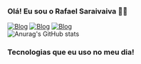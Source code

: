 ### Olá! Eu sou o Rafael Saraivaiva 🖐🏽

[![Blog](https://img.shields.io/badge/Gmail-D14836?style=for-the-badge&logo=gmail&logoColor=white)](https://www.google.com/gmail/rafaelasaraiva018@gmail.com)
[![Blog](https://img.shields.io/badge/WhatsApp-25D366?style=for-the-badge&logo=whatsapp&logoColor=white)](https://web.whatsapp//+61981934812)
[![Blog](https://img.shields.io/badge/LinkedIn-0077B5?style=for-the-badge&logo=linkedin&logoColor=white)](https://br.linkedin.com/in/rafael-saraiva")
<br/>
![Anurag's GitHub stats](https://github-readme-stats.vercel.app/api?username=Rafael-Araujo-Saraiva&theme=dark)
<br/>

### Tecnologias que eu uso no meu dia!
